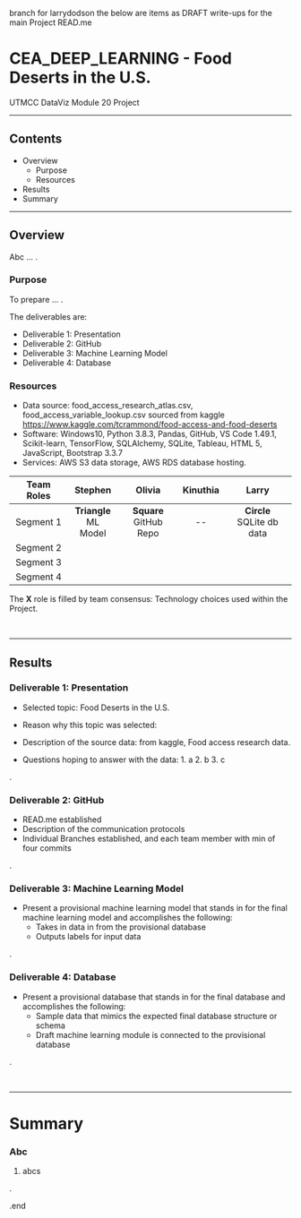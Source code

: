 branch for larrydodson
  the below are items as DRAFT write-ups for the main Project READ.me

# CEA_DEEP_LEARNING - Food Deserts in the U.S. 
UTMCC DataViz Module 20 Project 

---

## Contents 
  * Overview
    - Purpose
    - Resources
  * Results
  * Summary
 

---  

## Overview 
  
  Abc ... . 

   ### Purpose
   To prepare ... .  
  
   The deliverables are: 
   - Deliverable 1: Presentation
   - Deliverable 2: GitHub
   - Deliverable 3: Machine Learning Model
   - Deliverable 4: Database
  
   
  
   ### Resources
  * Data source: food_access_research_atlas.csv, food_access_variable_lookup.csv  sourced from kaggle https://www.kaggle.com/tcrammond/food-access-and-food-deserts
  * Software: Windows10, Python 3.8.3, Pandas, GitHub, VS Code 1.49.1, Scikit-learn, TensorFlow, SQLAlchemy, SQLite, Tableau, HTML 5, JavaScript, Bootstrap 3.3.7 
  * Services: AWS S3 data storage, AWS RDS database hosting.
  
  
| Team Roles | Stephen | Olivia	| Kinuthia | Larry |
| :---: | :---: | :---: | :---: | :---: |
| Segment 1 | **Triangle**<br>ML Model | **Square**<br>GitHub Repo | --<br> | **Circle**<br>SQLite db data |
| Segment 2 |  |  |  |  |
| Segment 3 |  |  |  |  |
| Segment 4 |  |  |  |  |

  The **X** role is filled by team consensus: Technology choices used within the Project. 
  
<br>

--- 

## Results


   ### Deliverable 1: Presentation
   
   * Selected topic:  Food Deserts in the U.S.
  
   * Reason why this topic was selected: 
  
   * Description of the source data: from kaggle, Food access research data. 
  
   * Questions hoping to answer with the data: 
    1. a
    2. b
    3. c

  
   .
  
   
   ### Deliverable 2: GitHub
   
   * READ.me established 
   * Description of the communication protocols 
   * Individual Branches established, and each team member with min of four commits 
   
   
   
   . 
   
   
   ### Deliverable 3: Machine Learning Model
   
   * Present a provisional machine learning model that stands in for the final machine learning model and accomplishes the following:
      - Takes in data in from the provisional database
      - Outputs labels for input data

   
   .
   
   
   ### Deliverable 4: Database
   
   * Present a provisional database that stands in for the final database and accomplishes the following:
      - Sample data that mimics the expected final database structure or schema
      - Draft machine learning module is connected to the provisional database 
   


.

<br>

---

# Summary

### Abc 
  1. abcs






.

.end










